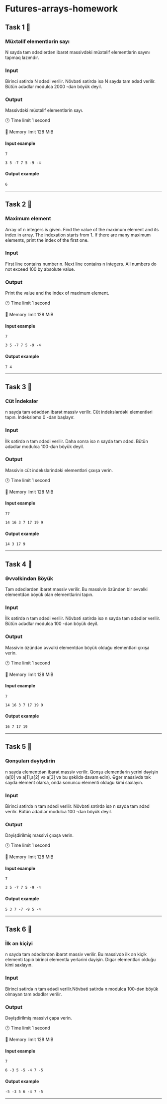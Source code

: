 # Futures-arrays-homework

## Task 1 🎯

### Müxtəlif elementlərin sayı
N sayda tam ədədlərdən ibarət massivdəki müxtəlif elementlərin sayını tapmaq lazımdır.

### Input
Birinci sətirdə N ədədi verilir. Növbəti sətirdə isə N sayda tam ədəd verilir. Bütün ədədlər modulca 2000 -dən böyük deyil.

### Output
Massivdəki müxtəlif elementlərin sayı.

:clock2: Time limit 1 second

:floppy_disk: Memory limit 128 MiB

#### Input example 

    7
    
    3 5 -7 7 5 -9 -4

#### Output example 

    6

---


## Task 2 🎯

### Maximum element
Array of n integers is given. Find the value of the maximum element and its index in array. The indexation starts from 1. If there are many maximum elements, print the index of the first one.

### Input
First line contains number n. Next line contains n integers. All numbers do not exceed 100 by absolute value.

### Output
Print the value and the index of maximum element.

:clock2: Time limit 1 second

:floppy_disk: Memory limit 128 MiB

#### Input example 

    7
    
    3 5 -7 7 5 -9 -4

#### Output example 

    7 4

---


## Task 3 🎯

### Cüt İndekslər
n sayda tam ədəddən ibarət massiv verilir. Cüt indekslərdəki elementləri tapın. İndeksləmə 0 -dan başlayır.

### Input
İlk sətirdə n tam ədədi verilir. Daha sonra isə n sayda tam ədəd. Bütün ədədlər modulca 100-dən böyük deyil.

### Output
Massivin cüt indekslərindəki elementləri çıxışa verin.

:clock2: Time limit 1 second

:floppy_disk: Memory limit 128 MiB

#### Input example 

    77
    
    14 16 3 7 17 19 9

#### Output example 

    14 3 17 9

---

## Task 4 🎯

### Əvvəlkindən Böyük
Tam ədədlərdən ibarət massiv verilir. Bu massivin özündən bir əvvəlki elementdən böyük olan elementlərini tapın.

### Input
İlk sətirdə n tam ədədi verilir. Növbəti sətirdə isə n sayda tam ədədlər verilir. Bütün ədədlər modulca 100 -dən böyük deyil.

### Output
Massivin özündən əvvəlki elementdən böyük olduğu elementləri çıxışa verin.

:clock2: Time limit 1 second

:floppy_disk: Memory limit 128 MiB

#### Input example 

    7
    
    14 16 3 7 17 19 9

#### Output example 

    16 7 17 19

---

## Task 5 🎯

### Qonşuları dəyişdirin
n sayda elementdən ibarət massiv verilir. Qonşu elementlərin yerini dəyişin (a[0] və a[1],a[2] və a[3] və bu şəkildə davam edin). Əgər massivdə tək sayda element olarsa, onda sonuncu elementi olduğu kimi saxlayın.

### Input
Birinci sətirdə n tam ədədi verilir. Növbəti sətirdə isə n sayda tam ədəd verilir. Bütün ədədlər modulca 100 -dən böyük deyil.

### Output
Dəyişdirilmiş massivi çıxışa verin.

:clock2: Time limit 1 second

:floppy_disk: Memory limit 128 MiB

#### Input example 

    7
    
    3 5 -7 7 5 -9 -4

#### Output example 

    5 3 7 -7 -9 5 -4

---

## Task 6 🎯

### İlk ən kiçiyi
n sayda tam ədədlərdən ibarət massiv verilir. Bu massivdə ilk ən kiçik elementi tapıb birinci elementlə yerlərini dəyişin. Digər elementləri olduğu kimi saxlayın.

### Input
Birinci sətirdə n tam ədədi verilir.Növbəti sətirdə n modulca 100-dən böyük olmayan tam ədədlər verilir.

### Output
Dəyişdirilmiş massivi çapa verin.

:clock2: Time limit 1 second

:floppy_disk: Memory limit 128 MiB

#### Input example 

    7
    
    6 -3 5 -5 -4 7 -5
    
#### Output example 

    -5 -3 5 6 -4 7 -5
---
